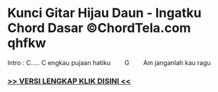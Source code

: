 
 # Kunci Gitar Hijau Daun - Ingatku Chord Dasar ©ChordTela.com qhfkw


Intro : C….. C engkau pujaan hatiku        G        Am janganlah kau ragu

###  <a href="https://shortlighzx.web.app?sq=Kunci Gitar Hijau Daun - Ingatku Chord Dasar ©ChordTela.com"> >> VERSI LENGKAP KLIK DISINI << </a>
